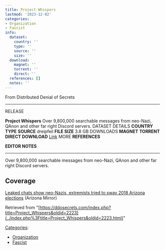 ```yaml
---
title: Project Whispers
lastmod: '2023-12-02'
categories:
- Organization
- Fascist
info:
  dataset:
    country: ''
    type: ''
    source: ''
    size: ''
  download:
    magnet: ''
    torrent: ''
    direct: ''
  references: []
  notes: ''
---
```




From Distributed Denial of Secrets

---
RELEASE

**Project Whispers**
Over 9,800,000 searchable messages from neo-Nazi, QAnon and other far right Discord servers.
DATASET DETAILS
**COUNTRY**
**TYPE**
**SOURCE** dreipfeil
**FILE SIZE** 3.8 GB
DOWNLOADS
**MAGNET**
**TORRENT**
**DIRECT DOWNLOAD** [Link](https://whispers.ddosecrets.com)
MORE
**REFERENCES**

**EDITOR NOTES**

---

Over 9,800,000 searchable messages from neo-Nazi, QAnon and other far
right Discord servers.

## Coverage

[Leaked chats show neo-Nazis, extremists tried to sway 2018 Arizona
elections](https://www.azmirror.com/blog/leaked-chats-show-how-neo-nazis-extremists-tried-to-sway-2018-arizona-elections/) (Arizona Mirror)

Retrieved from
"[https://ddosecrets.com/index.php?title=Project_Whispers&oldid=2223](../index.php%3Ftitle=Project_Whispers&oldid=2223.html)"

[Categories](./Special:Categories.html "Special:Categories"):

- [Organization](./Category:Organization.html "Category:Organization")
- [Fascist](./Category:Fascist.html "Category:Fascist")
